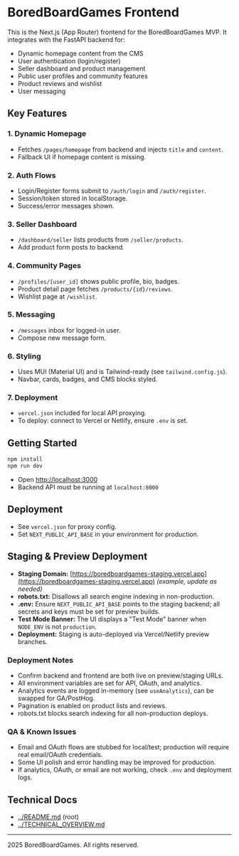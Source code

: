 # BoredBoardGames Frontend

This is the Next.js (App Router) frontend for the BoredBoardGames MVP. It integrates with the FastAPI backend for:
- Dynamic homepage content from the CMS
- User authentication (login/register)
- Seller dashboard and product management
- Public user profiles and community features
- Product reviews and wishlist
- User messaging

## Key Features

### 1. Dynamic Homepage
- Fetches `/pages/homepage` from backend and injects `title` and `content`.
- Fallback UI if homepage content is missing.

### 2. Auth Flows
- Login/Register forms submit to `/auth/login` and `/auth/register`.
- Session/token stored in localStorage.
- Success/error messages shown.

### 3. Seller Dashboard
- `/dashboard/seller` lists products from `/seller/products`.
- Add product form posts to backend.

### 4. Community Pages
- `/profiles/[user_id]` shows public profile, bio, badges.
- Product detail page fetches `/products/{id}/reviews`.
- Wishlist page at `/wishlist`.

### 5. Messaging
- `/messages` inbox for logged-in user.
- Compose new message form.

### 6. Styling
- Uses MUI (Material UI) and is Tailwind-ready (see `tailwind.config.js`).
- Navbar, cards, badges, and CMS blocks styled.

### 7. Deployment
- `vercel.json` included for local API proxying.
- To deploy: connect to Vercel or Netlify, ensure `.env` is set.

## Getting Started

```bash
npm install
npm run dev
```

- Open [http://localhost:3000](http://localhost:3000)
- Backend API must be running at `localhost:8000`

## Deployment
- See `vercel.json` for proxy config.
- Set `NEXT_PUBLIC_API_BASE` in your environment for production.

## Staging & Preview Deployment

- **Staging Domain:** [https://boredboardgames-staging.vercel.app](https://boredboardgames-staging.vercel.app) *(example, update as needed)*
- **robots.txt:** Disallows all search engine indexing in non-production.
- **.env:** Ensure `NEXT_PUBLIC_API_BASE` points to the staging backend; all secrets and keys must be set for preview builds.
- **Test Mode Banner:** The UI displays a "Test Mode" banner when `NODE_ENV` is not `production`.
- **Deployment:** Staging is auto-deployed via Vercel/Netlify preview branches.

### Deployment Notes
- Confirm backend and frontend are both live on preview/staging URLs.
- All environment variables are set for API, OAuth, and analytics.
- Analytics events are logged in-memory (see `useAnalytics`), can be swapped for GA/PostHog.
- Pagination is enabled on product lists and reviews.
- robots.txt blocks search indexing for all non-production deploys.

### QA & Known Issues
- Email and OAuth flows are stubbed for local/test; production will require real email/OAuth credentials.
- Some UI polish and error handling may be improved for production.
- If analytics, OAuth, or email are not working, check `.env` and deployment logs.

## Technical Docs
- [../README.md](../README.md) (root)
- [../TECHNICAL_OVERVIEW.md](../TECHNICAL_OVERVIEW.md)

---

 2025 BoredBoardGames. All rights reserved.

